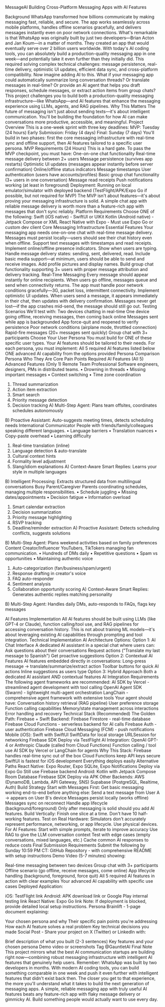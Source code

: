 MessageAI
Building Cross-Platform Messaging Apps with AI Features

Background
WhatsApp transformed how billions communicate by making messaging fast, reliable, and secure. The app works seamlessly across mobile platforms, handles offline scenarios gracefully, and delivers messages instantly even on poor network connections.
What's remarkable is that WhatsApp was originally built by just two developers—Brian Acton and Jan Koum—in a matter of months. They created an app that would eventually serve over 2 billion users worldwide. With today's AI coding tools, you can absolutely build a production-quality messaging app in one week—and potentially take it even further than they initially did.
This required solving complex technical challenges: message persistence, real-time delivery, optimistic UI updates, efficient data sync, and cross-platform compatibility.
Now imagine adding AI to this. What if your messaging app could automatically summarize long conversation threads? Or translate messages in real-time? Or provide an AI agent that helps you draft responses, schedule messages, or extract action items from group chats?
This project challenges you to build both a production-quality messaging infrastructure—like WhatsApp—and AI features that enhance the messaging experience using LLMs, agents, and RAG pipelines.
Why This Matters
The future of messaging isn't just about sending texts—it's about intelligent communication. You'll be building the foundation for how AI can make conversations more productive, accessible, and meaningful.
Project Overview
This is a one-week sprint with three key deadlines:
MVP: Tuesday (24 hours)
Early Submission: Friday (4 days)
Final: Sunday (7 days)
You'll build in two phases: first the core messaging infrastructure with real-time sync and offline support, then AI features tailored to a specific user persona.
MVP Requirements (24 Hours)
This is a hard gate. To pass the MVP checkpoint, you must have:
One-on-one chat functionality
Real-time message delivery between 2+ users
Message persistence (survives app restarts)
Optimistic UI updates (messages appear instantly before server confirmation)
Online/offline status indicators
Message timestamps
User authentication (users have accounts/profiles)
Basic group chat functionality (3+ users in one conversation)
Message read receipts
Push notifications working (at least in foreground)
Deployment: Running on local emulator/simulator with deployed backend (TestFlight/APK/Expo Go if possible, but not required for MVP)
The MVP isn't about features—it's about proving your messaging infrastructure is solid. A simple chat app with reliable message delivery is worth more than a feature-rich app with messages that don't sync reliably.
Platform Requirements
Choose ONE of the following:
Swift (iOS native) - SwiftUI or UIKit
Kotlin (Android native) - Jetpack Compose or XML
React Native with Expo - Must use Expo Go or custom dev client
Core Messaging Infrastructure
Essential Features
Your messaging app needs one-on-one chat with real-time message delivery. Messages must persist locally—users should see their chat history even when offline. Support text messages with timestamps and read receipts.
Implement online/offline presence indicators. Show when users are typing. Handle message delivery states: sending, sent, delivered, read.
Include basic media support—at minimum, users should be able to send and receive images. Add profile pictures and display names.
Build group chat functionality supporting 3+ users with proper message attribution and delivery tracking.
Real-Time Messaging
Every message should appear instantly for online recipients. When users go offline, messages queue and send when connectivity returns. The app must handle poor network conditions gracefully—3G, packet loss, intermittent connectivity.
Implement optimistic UI updates. When users send a message, it appears immediately in their chat, then updates with delivery confirmation. Messages never get lost—if the app crashes mid-send, the message should still go out.
Testing Scenarios
We'll test with:
Two devices chatting in real-time
One device going offline, receiving messages, then coming back online
Messages sent while app is backgrounded
App force-quit and reopened to verify persistence
Poor network conditions (airplane mode, throttled connection)
Rapid-fire messages (20+ messages sent quickly)
Group chat with 3+ participants
Choose Your User Persona
You must build for ONE of these specific user types. Your AI features should be tailored to their needs.
For each persona, you must implement:
All 5 required AI features listed below
ONE advanced AI capability from the options provided
Persona Comparison
Persona
Who They Are
Core Pain Points
Required AI Features (All 5)
Advanced Features (Only 1)
Remote Team Professional
Software engineers, designers, PMs in distributed teams.
• Drowning in threads 
• Missing important messages 
• Context switching 
• Time zone coordination
1. Thread summarization 
2. Action item extraction 
3. Smart search 
4. Priority message detection 
5. Decision tracking
A) Multi-Step Agent: Plans team offsites, coordinates schedules autonomously 
 
B) Proactive Assistant: Auto-suggests meeting times, detects scheduling needs
International Communicator
People with friends/family/colleagues speaking different languages.
• Language barriers 
• Translation nuances 
• Copy-paste overhead 
• Learning difficulty
1. Real-time translation (inline) 
2. Language detection & auto-translate 
3. Cultural context hints 
4. Formality level adjustment 
5. Slang/idiom explanations
A) Context-Aware Smart Replies: Learns your style in multiple languages  

B) Intelligent Processing: Extracts structured data from multilingual conversations
Busy Parent/Caregiver
Parents coordinating schedules, managing multiple responsibilities.
• Schedule juggling 
• Missing dates/appointments 
• Decision fatigue 
• Information overload
1. Smart calendar extraction 
2. Decision summarization 
3. Priority message highlighting 
4. RSVP tracking 
5. Deadline/reminder extraction
A) Proactive Assistant: Detects scheduling conflicts, suggests solutions  

B) Multi-Step Agent: Plans weekend activities based on family preferences
Content Creator/Influencer
YouTubers, TikTokers managing fan communication.
• Hundreds of DMs daily 
• Repetitive questions 
• Spam vs opportunities 
• Maintaining authentic voice
1. Auto-categorization (fan/business/spam/urgent) 
2. Response drafting in creator's voice 
3. FAQ auto-responder 
4. Sentiment analysis 
5. Collaboration opportunity scoring
A) Context-Aware Smart Replies: Generates authentic replies matching personality  

B) Multi-Step Agent: Handles daily DMs, auto-responds to FAQs, flags key messages

AI Features Implementation
All AI features should be built using LLMs (like GPT-4 or Claude), function calling/tool use, and RAG pipelines for accessing conversation history. This is not about training ML models—it's about leveraging existing AI capabilities through prompting and tool integration.
Technical Implementation
AI Architecture Options:
Option 1: AI Chat Interface A dedicated AI assistant in a special chat where users can:
Ask questions about their conversations
Request actions ("Translate my last message to Spanish")
Get proactive suggestions
Option 2: Contextual AI Features AI features embedded directly in conversations:
Long-press message → translate/summarize/extract action
Toolbar buttons for quick AI actions
Inline suggestions as users type
Option 3: Hybrid Approach Both a dedicated AI assistant AND contextual features
AI Integration Requirements
The following agent frameworks are recommended:
AI SDK by Vercel - streamlined agent development with tool calling
OpenAI Agent SDK (Swarm) - lightweight multi-agent orchestration
LangChain - comprehensive agent framework with extensive tools
Your agent should have:
Conversation history retrieval (RAG pipeline)
User preference storage
Function calling capabilities
Memory/state management across interactions
Error handling and recovery
Technical Stack (Recommended)
The Golden Path: Firebase + Swift
Backend:
Firebase Firestore - real-time database
Firebase Cloud Functions - serverless backend for AI calls
Firebase Auth - user authentication
Firebase Cloud Messaging (FCM) - push notifications
Mobile (iOS):
Swift with SwiftUI
SwiftData for local storage
URLSession for networking
Firebase SDK
Deploy via TestFlight
AI Integration:
OpenAI GPT-4 or Anthropic Claude (called from Cloud Functions)
Function calling / tool use
AI SDK by Vercel or LangChain for agents
Why This Stack:
Firebase handles real-time sync out of the box
Cloud Functions keep API keys secure
SwiftUI is fastest for iOS development
Everything deploys easily
Alternative Paths
React Native:
Expo Router, Expo SQLite, Expo Notifications
Deploy via Expo Go
Still use Firebase backend
Android:
Kotlin with Jetpack Compose
Room Database
Firebase SDK
Deploy via APK
Other Backends:
AWS (DynamoDB, Lambda, API Gateway, SNS)
Supabase (PostgreSQL, Realtime, Auth)
Build Strategy
Start with Messages First: Get basic messaging working end-to-end before anything else:
Send a text message from User A → appears on User B's device
Messages persist locally (works offline)
Messages sync on reconnect
Handle app lifecycle (background/foreground)
Only after messaging is solid should you add AI features.
Build Vertically: Finish one slice at a time. Don't have 10 half-working features.
Test on Real Hardware: Simulators don't accurately represent performance, networking, or app lifecycle. Use physical devices.
For AI Features:
Start with simple prompts, iterate to improve accuracy
Use RAG to give the LLM conversation context
Test with edge cases (empty conversations, mixed languages, etc.)
Cache common AI responses to reduce costs
Final Submission Requirements
Submit the following by Sunday 10:59 PM CT:
GitHub Repository - with comprehensive README with setup instructions
Demo Video (5-7 minutes) showing:


Real-time messaging between two devices
Group chat with 3+ participants
Offline scenario (go offline, receive messages, come online)
App lifecycle handling (background, foreground, force quit)
All 5 required AI features in action with clear examples
Your advanced AI capability with specific use cases
Deployed Application:


iOS: TestFlight link
Android: APK download link or Google Play internal testing link
React Native: Expo Go link
Note: If deployment is blocked, provide detailed local setup instructions.
Persona Brainlift  - 1-page document explaining:


Your chosen persona and why
Their specific pain points you're addressing
How each AI feature solves a real problem
Key technical decisions you made
Social Post - Share your project on X (Twitter) or LinkedIn with:


Brief description of what you built (2-3 sentences)
Key features and your chosen persona
Demo video or screenshots
Tag @GauntletAI
Final Note
This project mirrors what the best AI communication startups are building right now—combining robust messaging infrastructure with intelligent AI features that genuinely help users.
Remember: WhatsApp was built by two developers in months. With modern AI coding tools, you can build something comparable in one week and push it even further with intelligent features that didn't exist back then.
The closer you get to that experience, the more you'll understand what it takes to build the next generation of messaging apps.
A simple, reliable messaging app with truly useful AI features beats any feature-rich app with flaky message delivery or gimmicky AI.
Build something people would actually want to use every day.